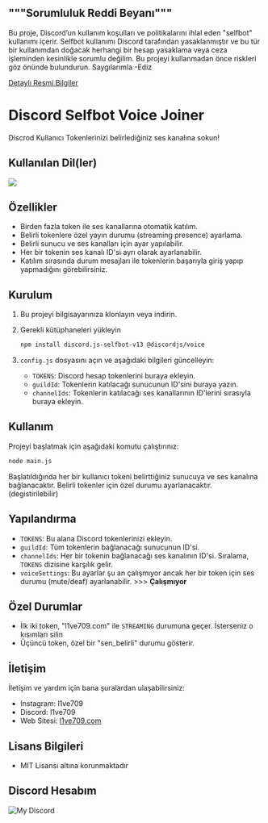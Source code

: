 ## """Sorumluluk Reddi Beyanı"""

Bu proje, Discord’un kullanım koşulları ve politikalarını ihlal eden "selfbot" kullanımı içerir. Selfbot kullanımı Discord tarafından yasaklanmıştır ve bu tür bir kullanımdan doğacak herhangi bir hesap yasaklama veya ceza işleminden kesinlikle sorumlu değilim. Bu projeyi kullanmadan önce riskleri göz önünde bulundurun. Saygılarımla -Ediz

[Detaylı Resmi Bilgiler](https://support.discord.com/hc/en-us/articles/115002192352-Automated-User-Accounts-Self-Bots)



# Discord Selfbot Voice Joiner

Discrod Kullanıcı Tokenlerinizi belirlediğiniz ses kanalına sokun!

## Kullanılan Dil(ler)

<picture>
  <source srcset="https://skillicons.dev/icons?i=js,nodejs" media="(prefers-color-scheme: dark)">
  <img src="https://skillicons.dev/icons?i=js,nodejs">
</picture>

## Özellikler

- Birden fazla token ile ses kanallarına otomatik katılım.
- Belirli tokenlere özel yayın durumu (streaming presence) ayarlama.
- Belirli sunucu ve ses kanalları için ayar yapılabilir.
- Her bir tokenin ses kanalı ID'si ayrı olarak ayarlanabilir.
- Katılım sırasında durum mesajları ile tokenlerin başarıyla giriş yapıp yapmadığını görebilirsiniz.

## Kurulum

1. Bu projeyi bilgisayarınıza klonlayın veya indirin.
2. Gerekli kütüphaneleri yükleyin
    ```bash
    npm install discord.js-selfbot-v13 @discordjs/voice
    ```

3. `config.js` dosyasını açın ve aşağıdaki bilgileri güncelleyin:
   - `TOKENS`: Discord hesap tokenlerini buraya ekleyin.
   - `guildId`: Tokenlerin katılacağı sunucunun ID'sini buraya yazın.
   - `channelIds`: Tokenlerin katılacağı ses kanallarının ID'lerini sırasıyla buraya ekleyin.

## Kullanım

Projeyi başlatmak için aşağıdaki komutu çalıştırınız:

```bash
node main.js
```

Başlatıldığında her bir kullanıcı tokeni belirttiğiniz sunucuya ve ses kanalına bağlanacaktır. Belirli tokenler için özel durumu ayarlanacaktır. (degistirilebilir)

## Yapılandırma

- `TOKENS`: Bu alana Discord tokenlerinizi ekleyin.
- `guildId`: Tüm tokenlerin bağlanacağı sunucunun ID'si.
- `channelIds`: Her bir tokenin bağlanacağı ses kanalının ID'si. Sıralama, `TOKENS` dizisine karşılık gelir.
- `voiceSettings`: Bu ayarlar şu an çalışmıyor ancak her bir token için ses durumu (mute/deaf) ayarlanabilir.  >>> **Çalışmıyor**

## Özel Durumlar

- İlk iki token, "l1ve709.com" ile `STREAMING` durumuna geçer. İsterseniz o kısımları silin
- Üçüncü token, özel bir "sen_belirli" durumu gösterir.

## İletişim

İletişim ve yardım için bana şuralardan ulaşabilirsiniz:

- Instagram: l1ve709
- Discord: l1ve709
- Web Sitesi: [l1ve709.com](https://www.l1ve709.com)

## Lisans Bilgileri

- MIT Lisansı altına korunmaktadır


## Discord Hesabım

![My Discord](https://lantern.rest/api/v1/users/794909914760871967?svg=1&theme=dark&borderRadius=2&hideActivity=1&hideStatus=0)
